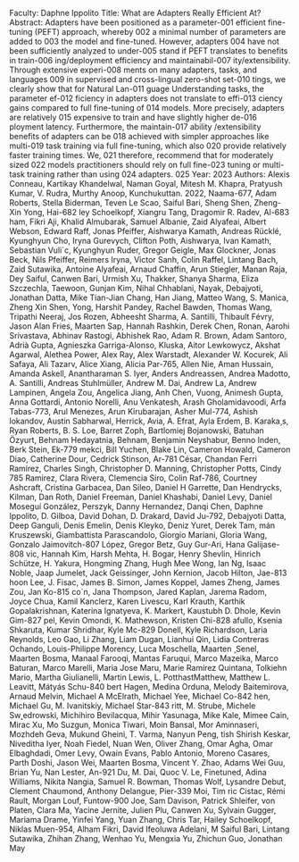 Faculty: Daphne Ippolito
Title: What are Adapters Really Efficient At?
Abstract: Adapters have been positioned as a parameter-001 efficient fine-tuning (PEFT) approach, whereby 002 a minimal number of parameters are added to 003 the model and fine-tuned. However, adapters 004 have not been sufficiently analyzed to under-005 stand if PEFT translates to benefits in train-006 ing/deployment efficiency and maintainabil-007 ity/extensibility. Through extensive experi-008 ments on many adapters, tasks, and languages 009 in supervised and cross-lingual zero-shot set-010 tings, we clearly show that for Natural Lan-011 guage Understanding tasks, the parameter ef-012 ficiency in adapters does not translate to effi-013 ciency gains compared to full fine-tuning of 014 models. More precisely, adapters are relatively 015 expensive to train and have slightly higher de-016 ployment latency. Furthermore, the maintain-017 ability /extensibility benefits of adapters can be 018 achieved with simpler approaches like multi-019 task training via full fine-tuning, which also 020 provide relatively faster training times. We, 021 therefore, recommend that for moderately sized 022 models practitioners should rely on full fine-023 tuning or multi-task training rather than using 024 adapters. 025
Year: 2023
Authors: Alexis Conneau, Kartikay Khandelwal, Naman Goyal, Mitesh M. Khapra, Pratyush Kumar, V. Rudra, Murthy Anoop, Kunchukuttan. 2022, Naama-677, Adam Roberts, Stella Biderman, Teven Le Scao, Saiful Bari, Sheng Shen, Zheng-Xin Yong, Hai-682 ley Schoelkopf, Xiangru Tang, Dragomir R. Radev, Al-683 ham, Fikri Aji, Khalid Almubarak, Samuel Albanie, Zaid Alyafeai, Albert Webson, Edward Raff, Jonas Pfeiffer, Aishwarya Kamath, Andreas Rücklé, Kyunghyun Cho, Iryna Gurevych, Clifton Poth, Aishwarya, Ivan Kamath, Sebastian Vuli´c, Kyunghyun Ruder, Gregor Geigle, Max Glockner, Jonas Beck, Nils Pfeiffer, Reimers Iryna, Victor Sanh, Colin Raffel, Lintang Bach, Zaid Sutawika, Antoine Alyafeai, Arnaud Chaffin, Arun Stiegler, Manan Raja, Dey Saiful, Canwen Bari, Urmish Xu, Thakker, Shanya Sharma, Eliza Szczechla, Taewoon, Gunjan Kim, Nihal Chhablani, Nayak, Debajyoti, Jonathan Datta, Mike Tian-Jian Chang, Han Jiang, Matteo Wang, S. Manica, Zheng Xin Shen, Yong, Harshit Pandey, Rachel Bawden, Thomas Wang, Tripathi Neeraj, Jos Rozen, Abheesht Sharma, A. Santilli, Thibault Févry, Jason Alan Fries, Maarten Sap, Hannah Rashkin, Derek Chen, Ronan, Aarohi Srivastava, Abhinav Rastogi, Abhishek Rao, Adam R. Brown, Adam Santoro, Adrià Gupta, Agnieszka Garriga-Alonso, Kluska, Aitor Lewkowycz, Akshat Agarwal, Alethea Power, Alex Ray, Alex Warstadt, Alexander W. Kocurek, Ali Safaya, Ali Tazarv, Alice Xiang, Alicia Par-765, Allen Nie, Aman Hussain, Amanda Askell, Anantharaman S. Iyer, Anders Andreassen, Andrea Madotto, A. Santilli, Andreas Stuhlmüller, Andrew M. Dai, Andrew La, Andrew Lampinen, Angela Zou, Angelica Jiang, Anh Chen, Vuong, Animesh Gupta, Anna Gottardi, Antonio Norelli, Anu Venkatesh, Arash Gholamidavoodi, Arfa Tabas-773, Arul Menezes, Arun Kirubarajan, Asher Mul-774, Ashish lokandov, Austin Sabharwal, Herrick, Avia, A. Efrat, Ayla Erdem, B. Karaka¸s, Ryan Roberts, B. S. Loe, Barret Zoph, Bartlomiej Bojanowski, Batuhan Özyurt, Behnam Hedayatnia, Behnam, Benjamin Neyshabur, Benno Inden, Berk Stein, Ek-779 mekci, Bill Yuchen, Blake Lin, Cameron Howald, Cameron Diao, Catherine Dour, Cedrick Stinson, Ar-781 César, Chandan Ferri Ramírez, Charles Singh, Christopher D. Manning, Christopher Potts, Cindy 785 Ramirez, Clara Rivera, Clemencia Siro, Colin Raf-786, Courtney Ashcraft, Cristina Garbacea, Dan Sileo, Daniel H Garrette, Dan Hendrycks, Kilman, Dan Roth, Daniel Freeman, Daniel Khashabi, Daniel Levy, Daniel Moseguí González, Perszyk, Danny Hernandez, Danqi Chen, Daphne Ippolito, D. Gilboa, David Dohan, D. Drakard, David Ju-792, Debajyoti Datta, Deep Ganguli, Denis Emelin, Denis Kleyko, Deniz Yuret, Derek Tam, mán Kruszewski, Giambattista Parascandolo, Giorgio Mariani, Gloria Wang, Gonzalo Jaimovitch-807 López, Gregor Betz, Guy Gur-Ari, Hana Galijase-808 vic, Hannah Kim, Harsh Mehta, H. Bogar, Henry Shevlin, Hinrich Schütze, H. Yakura, Hongming Zhang, Hugh Mee Wong, Ian Ng, Isaac Noble, Jaap Jumelet, Jack Geissinger, John Kernion, Jacob Hilton, Jae-813 hoon Lee, J. Fisac, James B. Simon, James Koppel, James Zheng, James Zou, Jan Ko-815 co´n, Jana Thompson, Jared Kaplan, Jarema Radom, Joyce Chua, Kamil Kanclerz, Karen Livescu, Karl Krauth, Karthik Gopalakrishnan, Katerina Ignatyeva, K. Markert, Kaustubh D. Dhole, Kevin Gim-827 pel, Kevin Omondi, K. Mathewson, Kristen Chi-828 afullo, Ksenia Shkaruta, Kumar Shridhar, Kyle Mc-829 Donell, Kyle Richardson, Laria Reynolds, Leo Gao, Li Zhang, Liam Dugan, Lianhui Qin, Lidia Contreras Ochando, Louis-Philippe Morency, Luca Moschella, Maarten ¸Senel, Maarten Bosma, Manaal Farooqi, Mantas Faruqui, Marco Mazeika, Marco Baturan, Marco Marelli, Maria Jose Maru, Marie Ramírez Quintana, Tolkiehn Mario, Martha Giulianelli, Martin Lewis, L. PotthastMatthew, Matthew L. Leavitt, Mátyás Schu-840 bert Hagen, Medina Orduna, Melody Baitemirova, Arnaud Melvin, Michael A McElrath, Michael Yee, Michael Co-842 hen, Michael Gu, M. Ivanitskiy, Michael Star-843 ritt, M. Strube, Michele Sw˛edrowski, Michihiro Bevilacqua, Mihir Yasunaga, Mike Kale, Mimee Cain, Mirac Xu, Mo Suzgun, Monica Tiwari, Moin Bansal, Mor Aminnaseri, Mozhdeh Geva, Mukund Gheini, T. Varma, Nanyun Peng, tish Shirish Keskar, Niveditha Iyer, Noah Fiedel, Nuan Wen, Oliver Zhang, Omar Agha, Omar Elbaghdadi, Omer Levy, Owain Evans, Pablo Antonio, Moreno Casares, Parth Doshi, Jason Wei, Maarten Bosma, Vincent Y. Zhao, Adams Wei Guu, Brian Yu, Nan Lester, An-921 Du, M. Dai, Quoc V. Le, Finetuned, Adina Williams, Nikita Nangia, Samuel R. Bowman, Thomas Wolf, Lysandre Debut, Clement Chaumond, Anthony Delangue, Pier-339 Moi, Tim ric Cistac, Rémi Rault, Morgan Louf, Funtow-900 Joe, Sam Davison, Patrick Shleifer, von Platen, Clara Ma, Yacine Jernite, Julien Plu, Canwen Xu, Sylvain Gugger, Mariama Drame, Yinfei Yang, Yuan Zhang, Chris Tar, Hailey Schoelkopf, Niklas Muen-954, Alham Fikri, David Ifeoluwa Adelani, M Saiful Bari, Lintang Sutawika, Zhihan Zhang, Wenhao Yu, Mengxia Yu, Zhichun Guo, Jonathan May
